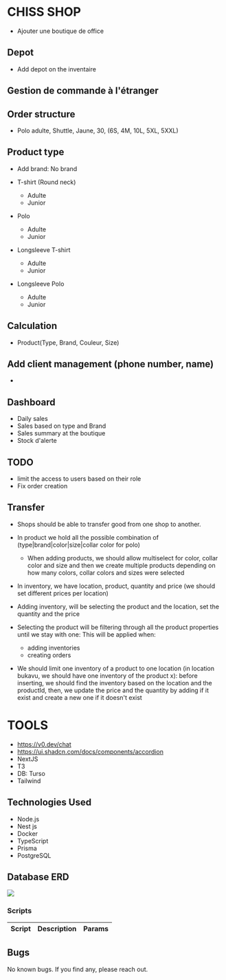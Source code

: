 # CHISS SHOP

- Ajouter une boutique de office

## Depot

- Add depot on the inventaire

## Gestion de commande à l'étranger

## Order structure

- Polo adulte, Shuttle, Jaune, 30, (6S, 4M, 10L, 5XL, 5XXL)

## Product type

- Add brand: No brand

- T-shirt (Round neck)
  - Adulte
  - Junior
- Polo
  - Adulte
  - Junior
- Longsleeve T-shirt
  - Adulte
  - Junior
- Longsleeve Polo

  - Adulte
  - Junior

## Calculation

- Product(Type, Brand, Couleur, Size)

## Add client management (phone number, name)

-

## Dashboard

- Daily sales
- Sales based on type and Brand
- Sales summary at the boutique
- Stock d'alerte

## TODO

- limit the access to users based on their role
- Fix order creation

## Transfer

- Shops should be able to transfer good from one shop to another.

- In product we hold all the possible combination of (type|brand|color|size|collar color for polo)
  - When adding products, we should allow multiselect for color, collar color and size and then we create multiple products depending on how many colors, collar colors and sizes were selected
- In inventory, we have location, product, quantity and price (we should set different prices per location)
- Adding inventory, will be selecting the product and the location, set the quantity and the price
- Selecting the product will be filtering through all the product properties until we stay with one:
  This will be applied when:

  - adding inventories
  - creating orders

- We should limit one inventory of a product to one location (in location bukavu, we should have one inventory of the product x): before inserting, we should find the inventory based on the location and the productId, then, we update the price and the quantity by adding if it exist and create a new one if it doesn't exist

# TOOLS

- https://v0.dev/chat
- https://ui.shadcn.com/docs/components/accordion
- NextJS
- T3
- DB: Turso
- Tailwind

## Technologies Used

- Node.js
- Nest js
- Docker
- TypeScript
- Prisma
- PostgreSQL

## Database ERD

<image src="./prisma-erd.svg">

### Scripts

| Script | Description | Params |
| ------ | ----------- | ------ |

## Bugs

No known bugs. If you find any, please reach out.
